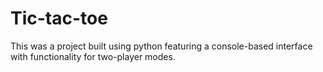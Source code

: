 # Tic-tac-toe
This was a project built using python featuring a console-based interface with functionality for two-player modes.
